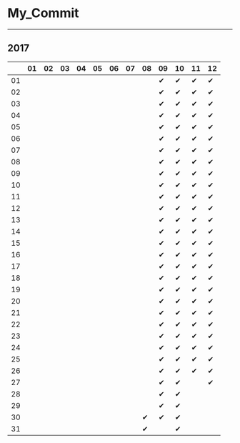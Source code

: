# My_Commit

---

## 2017

|  |01|02|03|04|05|06|07|08|09|10|11|12|
|----|----|----|----|----|----|----|----|----|----|----|----|----|
|01|  |  |  |  |  |  |  |  |✔ |✔ |✔ |✔ |
|02|  |  |  |  |  |  |  |  |✔ |✔ |✔ |✔ |
|03|  |  |  |  |  |  |  |  |✔ |✔ |✔ |✔ |
|04|  |  |  |  |  |  |  |  |✔ |✔ |✔ |✔ |
|05|  |  |  |  |  |  |  |  |✔ |✔ |✔ |✔ |
|06|  |  |  |  |  |  |  |  |✔ |✔ |✔ |✔ |
|07|  |  |  |  |  |  |  |  |✔ |✔ |✔ |✔ |
|08|  |  |  |  |  |  |  |  |✔ |✔ |✔ |✔ |
|09|  |  |  |  |  |  |  |  |✔ |✔ |✔ |✔ |
|10|  |  |  |  |  |  |  |  |✔ |✔ |✔ |✔ |
|11|  |  |  |  |  |  |  |  |✔ |✔ |✔ |✔ |
|12|  |  |  |  |  |  |  |  |✔ |✔ |✔ |✔ |
|13|  |  |  |  |  |  |  |  |✔ |✔ |✔ |✔ |
|14|  |  |  |  |  |  |  |  |✔ |✔ |✔ |✔ |
|15|  |  |  |  |  |  |  |  |✔ |✔ |✔ |✔ |
|16|  |  |  |  |  |  |  |  |✔ |✔ |✔ |✔ |
|17|  |  |  |  |  |  |  |  |✔ |✔ |✔ |✔ |
|18|  |  |  |  |  |  |  |  |✔ |✔ |✔ |✔ |
|19|  |  |  |  |  |  |  |  |✔ |✔ |✔ |✔ |
|20|  |  |  |  |  |  |  |  |✔ |✔ |✔ |✔ |
|21|  |  |  |  |  |  |  |  |✔ |✔ |✔ |✔ |
|22|  |  |  |  |  |  |  |  |✔ |✔ |✔ |✔ |
|23|  |  |  |  |  |  |  |  |✔ |✔ |✔ |✔ |
|24|  |  |  |  |  |  |  |  |✔ |✔ |✔ |✔ |
|25|  |  |  |  |  |  |  |  |✔ |✔ |✔ |✔ |
|26|  |  |  |  |  |  |  |  |✔ |✔ |✔ |✔  |
|27|  |  |  |  |  |  |  |  |✔ |✔ |  |✔ |
|28|  |  |  |  |  |  |  |  |✔ |✔ |  |  |
|29|  |  |  |  |  |  |  |  |✔ |✔ |  |  |
|30|  |  |  |  |  |  |  |✔ |✔ |✔ |  |  |
|31|  |  |  |  |  |  |  |✔ |  |✔ |  |  |
